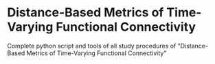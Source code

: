 # Distance-Based Metrics of Time-Varying Functional Connectivity
Complete python script and tools of all study procedures of "Distance-Based Metrics of Time-Varying Functional Connectivity"
